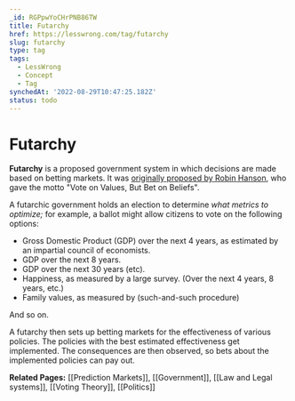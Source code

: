 ```yaml
---
_id: RGPpwYoCHrPNB86TW
title: Futarchy
href: https://lesswrong.com/tag/futarchy
slug: futarchy
type: tag
tags:
  - LessWrong
  - Concept
  - Tag
synchedAt: '2022-08-29T10:47:25.182Z'
status: todo
---
```


# Futarchy

**Futarchy** is a proposed government system in which decisions are made based on betting markets. It was [originally proposed by Robin Hanson](http://mason.gmu.edu/~rhanson/futarchy.html), who gave the motto "Vote on Values, But Bet on Beliefs".

A futarchic government holds an election to determine *what metrics to optimize;* for example, a ballot might allow citizens to vote on the following options:

- Gross Domestic Product (GDP) over the next 4 years, as estimated by an impartial council of economists.
- GDP over the next 8 years.
- GDP over the next 30 years (etc).
- Happiness, as measured by a large survey. (Over the next 4 years, 8 years, etc.)
- Family values, as measured by (such-and-such procedure)

And so on.

A futarchy then sets up betting markets for the effectiveness of various policies. The policies with the best estimated effectiveness get implemented. The consequences are then observed, so bets about the implemented policies can pay out.

**Related Pages:** [[Prediction Markets]], [[Government]], [[Law and Legal systems]], [[Voting Theory]], [[Politics]]
